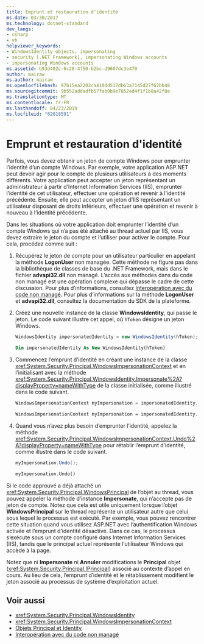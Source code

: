 ```yaml
---
title: Emprunt et restauration d'identité
ms.date: 03/30/2017
ms.technology: dotnet-standard
dev_langs:
- csharp
- vb
helpviewer_keywords:
- WindowsIdentity objects, impersonating
- security [.NET Framework], impersonating Windows accounts
- impersonating Windows accounts
ms.assetid: b93d402c-6c28-4f50-b2bc-d9607dc3e470
author: mairaw
ms.author: mairaw
ms.openlocfilehash: 97b15ea2202ca410dd517db63a7145d27f62bb48
ms.sourcegitcommit: 9b552addadfb57fab0b9e7852ed4f1f1b8a42f8e
ms.translationtype: MT
ms.contentlocale: fr-FR
ms.lasthandoff: 04/23/2019
ms.locfileid: "62018591"
---
```

# <a name="impersonating-and-reverting"></a>Emprunt et restauration d'identité
Parfois, vous devez obtenir un jeton de compte Windows pour emprunter l’identité d’un compte Windows. Par exemple, votre application ASP.NET peut devoir agir pour le compte de plusieurs utilisateurs à des moments différents. Votre application peut accepter un jeton représentant un administrateur à partir d’Internet Information Services (IIS), emprunter l’identité de cet utilisateur, effectuer une opération et revenir à l’identité précédente. Ensuite, elle peut accepter un jeton d’IIS représentant un utilisateur disposant de droits inférieurs, effectuer une opération et revenir à nouveau à l’identité précédente.  
  
 Dans les situations où votre application doit emprunter l’identité d’un compte Windows qui n’a pas été attaché au thread actuel par IIS, vous devez extraire le jeton du compte et l’utiliser pour activer le compte. Pour cela, procédez comme suit :  
  
1. Récupérez le jeton de compte pour un utilisateur particulier en appelant la méthode **LogonUser** non managée. Cette méthode ne figure pas dans la bibliothèque de classes de base du .NET Framework, mais dans le fichier **advapi32.dll** non managé. L’accès aux méthodes dans du code non managé est une opération complexe qui dépasse le cadre de cette discussion. Pour plus d’informations, consultez [Interopération avec du code non managé](../../../docs/framework/interop/index.md). Pour plus d’informations sur la méthode **LogonUser** et **advapi32.dll**, consultez la documentation du SDK de la plateforme.  
  
2. Créez une nouvelle instance de la classe **WindowsIdentity**, qui passe le jeton. Le code suivant illustre cet appel, où `hToken` désigne un jeton Windows.  
  
    ```csharp  
    WindowsIdentity impersonatedIdentity = new WindowsIdentity(hToken);  
    ```  
  
    ```vb  
    Dim impersonatedIdentity As New WindowsIdentity(hToken)  
    ```  
  
3. Commencez l’emprunt d’identité en créant une instance de la classe <xref:System.Security.Principal.WindowsImpersonationContext> et en l’initialisant avec la méthode <xref:System.Security.Principal.WindowsIdentity.Impersonate%2A?displayProperty=nameWithType> de la classe initialisée, comme illustré dans le code suivant.  
  
    ```csharp  
    WindowsImpersonationContext myImpersonation = impersonatedIdentity.Impersonate();  
    ```  
  
    ```vb  
    WindowsImpersonationContext myImpersonation = impersonatedIdentity.Impersonate()  
    ```  
  
4. Quand vous n’avez plus besoin d’emprunter l’identité, appelez la méthode <xref:System.Security.Principal.WindowsImpersonationContext.Undo%2A?displayProperty=nameWithType> pour rétablir l’emprunt d’identité, comme illustré dans le code suivant.  
  
    ```csharp  
    myImpersonation.Undo();  
    ```  
  
    ```vb  
    myImpersonation.Undo()  
    ```  
  
 Si le code approuvé a déjà attaché un <xref:System.Security.Principal.WindowsPrincipal> de l’objet au thread, vous pouvez appeler la méthode d’instance **Impersonate**, qui n’accepte pas de jeton de compte. Notez que cela est utile uniquement lorsque l’objet **WindowsPrincipal** sur le thread représente un utilisateur autre que celui sous lequel le processus est exécuté. Par exemple, vous pouvez rencontrer cette situation quand vous utilisez ASP.NET avec l’authentification Windows activée et l’emprunt d’identité désactivé. Dans ce cas, le processus s’exécute sous un compte configuré dans Internet Information Services (IIS), tandis que le principal actuel représente l’utilisateur Windows qui accède à la page.  
  
 Notez que ni **Impersonate** ni **Annuler** modifications le **Principal** objet (<xref:System.Security.Principal.IPrincipal>) associé au contexte d’appel en cours. Au lieu de cela, l’emprunt d’identité et le rétablissement modifient le jeton associé au processus de système d’exploitation actuel.  
  
## <a name="see-also"></a>Voir aussi

- <xref:System.Security.Principal.WindowsIdentity>
- <xref:System.Security.Principal.WindowsImpersonationContext>
- [Objets Principal et Identity](../../../docs/standard/security/principal-and-identity-objects.md)
- [Interopération avec du code non managé](../../../docs/framework/interop/index.md)
